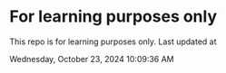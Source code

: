 # For learning purposes only
This repo is for learning purposes only.
Last updated at

Wednesday, October 23, 2024 10:09:36 AM

